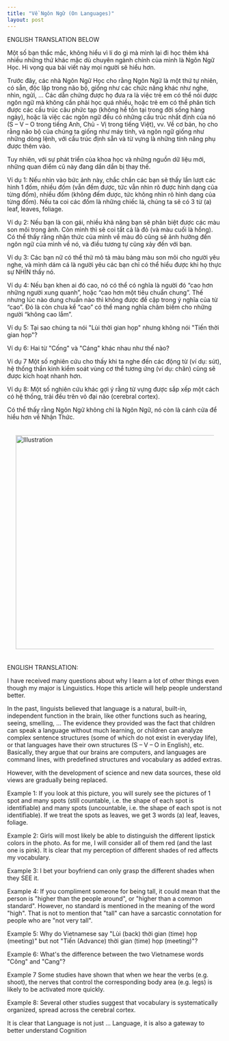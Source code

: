 ```yaml
---
title: "Về Ngôn Ngữ (On Languages)"
layout: post
---
```

ENGLISH TRANSLATION BELOW

Một số bạn thắc mắc, không hiểu vì lí do gì mà mình lại đi học thêm khá nhiều những thứ khác mặc dù chuyên ngành chính của mình là Ngôn Ngữ Học. Hi vọng qua bài viết này mọi người sẽ hiểu hơn.

Trước đây, các nhà Ngôn Ngữ Học cho rằng Ngôn Ngữ là một thứ tự nhiên, có sẵn, độc lập trong não bộ, giống như các chức năng khác như nghe, nhìn, ngửi, … Các dẫn chứng được họ đưa ra là việc trẻ em có thể nói được ngôn ngữ mà không cần phải học quá nhiều, hoặc trẻ em có thể phân tích được các cấu trúc câu phức tạp (không hề tồn tại trong đời sống hàng ngày), hoặc là việc các ngôn ngữ đều có những cấu trúc nhất định của nó (S – V – O trong tiếng Anh, Chủ - Vị trong tiếng Việt), vv. Về cơ bản, họ cho rằng não bộ của chúng ta giống như máy tính, và ngôn ngữ giống như những dòng lệnh, với cấu trúc định sẵn và từ vựng là những tính năng phụ được thêm vào.

Tuy nhiên, với sự phát triển của khoa học và những nguồn dữ liệu mới, những quan điểm cũ này đang dần dần bị thay thế.

Ví dụ 1: Nếu nhìn vào bức ảnh này, chắc chắn các bạn sẽ thấy lần lượt các hình 1 đốm, nhiều đốm (vẫn đếm được, tức vẫn nhìn rõ được hình dạng của từng đốm), nhiều đốm (không đếm được, tức không nhìn rõ hình dạng của từng đốm). Nếu ta coi các đốm là những chiếc lá, chúng ta sẽ có 3 từ (a) leaf, leaves, foliage.

Ví dụ 2: Nếu bạn là con gái, nhiều khả năng bạn sẽ phân biệt được các màu son môi trong ảnh. Còn mình thì sẽ coi tất cả là đỏ (và màu cuối là hồng). Có thể thấy rằng nhận thức của mình về màu đỏ cũng sẽ ảnh hưởng đến ngôn ngữ của mình về nó, và điều tương tự cũng xảy đến với bạn.

Ví dụ 3: Các bạn nữ có thể thử mô tả màu bảng màu son môi cho người yêu nghe, và mình dám cá là người yêu các bạn chỉ có thể hiểu được khi họ thực sự NHÌN thấy nó.

Ví dụ 4: Nếu bạn khen ai đó cao, nó có thể có nghĩa là người đó “cao hơn những người xung quanh”, hoặc “cao hơn một tiêu chuẩn chung”. Thế nhưng lúc nào dung chuẩn nào thì không được đề cập trong ý nghĩa của từ “cao”. Đó là còn chưa kể “cao” có thể mang nghĩa châm biếm cho những người “không cao lắm”.

Ví dụ 5: Tại sao chúng ta nói "Lùi thời gian họp" nhưng không nói "Tiến thời gian họp"?

Ví dụ 6: Hai từ "Cống" và "Cáng" khác nhau như thế nào?

Ví dụ 7 Một số nghiên cứu cho thấy khi ta nghe đến các động từ (ví dụ: sút), hệ thống thần kinh kiểm soát vùng cơ thể tương ứng (ví dụ: chân) cũng sẽ được kích hoạt nhanh hơn.

Ví dụ 8: Một số nghiên cứu khác gợi ý rằng từ vựng được sắp xếp một cách có hệ thống, trải đều trên vỏ đại não (cerebral cortex).

Có thể thấy rằng Ngôn Ngữ không chỉ là Ngôn Ngữ, nó còn là cánh cửa để hiểu hơn về Nhận Thức.

<div style="display: flex; justify-content: center; padding: 20px;">
    <img src="{{ site.baseurl }}/assets/media/posts/2023-01-01-ve-ngon-ngu.png" alt="Illustration" style="width: 500px; height: auto;">
</div>

ENGLISH TRANSLATION:

I have received many questions about why I learn a lot of other things even though my major is Linguistics. Hope this article will help people understand better.

In the past, linguists believed that language is a natural, built-in, independent function in the brain, like other functions such as hearing, seeing, smelling, ... The evidence they provided was the fact that children can speak a language without much learning, or children can analyze complex sentence structures (some of which do not exist in everyday life), or that languages have their own structures (S – V – O in English), etc. Basically, they argue that our brains are computers, and languages are command lines, with predefined structures and vocabulary as added extras.

However, with the development of science and new data sources, these old views are gradually being replaced.

Example 1: If you look at this picture, you will surely see the pictures of 1 spot and many spots (still countable, i.e. the shape of each spot is identifiable) and many spots (uncountable, i.e. the shape of each spot is not identifiable). If we treat the spots as leaves, we get 3 words (a) leaf, leaves, foliage.

Example 2: Girls will most likely be able to distinguish the different lipstick colors in the photo. As for me, I will consider all of them red (and the last one is pink). It is clear that my perception of different shades of red affects my vocabulary.

Example 3: I bet your boyfriend can only grasp the different shades when they SEE it.

Example 4: If you compliment someone for being tall, it could mean that the person is "higher than the people around", or "higher than a common standard". However, no standard is mentioned in the meaning of the word "high". That is not to mention that "tall" can have a sarcastic connotation for people who are "not very tall".

Example 5: Why do Vietnamese say "Lùi (back) thời gian (time) họp (meeting)" but not "Tiến (Advance) thời gian (time) họp (meeting)"?

Example 6: What's the difference between the two Vietnamese words "Công" and "Cang"?

Example 7 Some studies have shown that when we hear the verbs (e.g. shoot), the nerves that control the corresponding body area (e.g. legs) is likely to be activated more quickly.

Example 8: Several other studies suggest that vocabulary is systematically organized, spread across the cerebral cortex.

It is clear that Language is not just ... Language, it is also a gateway to better understand Cognition

